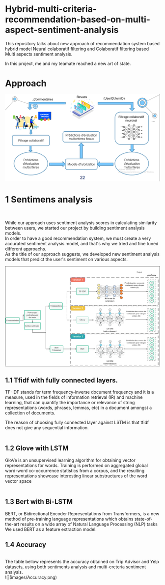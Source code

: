 # Hybrid-multi-criteria-recommendation-based-on-multi-aspect-sentiment-analysis

This repository talks about new approach of recommendation system based hybrid model Neural colaboratif filtering and Colaboratif filtering based Multi aspects sentiment analysis.

In this project, me and my teamate reached a new art of state.

<h1>Approach</h1>

![](images/approach_sent.png)


<h1>1 Sentimens analysis</h1> <br>

While our approach uses sentiment analysis scores in calculating similarity between users, we started our project by building sentiment analysis models.<br>
In order to have a good recommendation system, we must create a very accurated sentiment analysis model, and that's why we tried and fine tuned different approachs.<br>
As the title of our approach suggests, we developed new sentiment analysis models that predict the user's sentiment on various aspects.

![](images/approach.png)
<br>


<h2>1.1   Tfidf with fully connected layers. </h2>
TF-IDF stands for term frequency-inverse document frequency and it is a measure, used in the fields of information retrieval (IR) and machine learning, that can quantify the importance or relevance of string representations (words, phrases, lemmas, etc) in a document amongst a collection of documents.

The reason of choosing fully connected layer against LSTM is that tfidf does not give any sequential information.<br><br>

<h2>1.2 Glove with LSTM </h2>

GloVe is an unsupervised learning algorithm for obtaining vector representations for words. Training is performed on aggregated global word-word co-occurrence statistics from a corpus, and the resulting representations showcase interesting linear substructures of the word vector space<br><br>

<h2>1.3  Bert with Bi-LSTM </h2>

BERT, or Bidirectional Encoder Representations from Transformers, is a new method of pre-training language representations which obtains state-of-the-art results on a wide array of Natural Language Processing (NLP) tasks<br>
We used BERT as a feature extraction model.<br>



<h2>1.4 Accuracy </h2> <br>
The table bellow represents the accuracy obtained on Trip Advisor and Yelp datasets, using both sentiments analysis and multi-creteria sentiment analysis.<br>
![](images/Accuracy.png)


